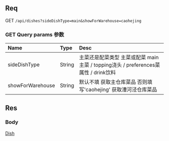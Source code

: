 ## Req

GET `/api/dishes?sideDishType=main&showForWarehouse=caohejing`

### GET Query params 参数


| Name             | Type     | Desc                              |
|:-----------------|:---------|:----------------------------------|
| sideDishType     | String   | 主菜还是配菜类型  主菜或配菜  main主菜 / topping浇头 / preferences菜属性 / drink饮料                   |
| showForWarehouse | String   | 默认不填 获取主仓库菜品 否则填写'caohejing' 获取漕河泾仓库菜品           |






## Res
### Body




[Dish](../Dish)